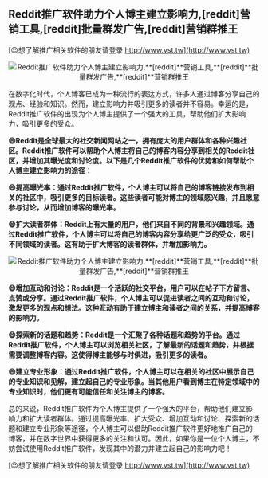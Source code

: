 ## **Reddit推广软件助力个人博主建立影响力,**[reddit]**营销工具,**[reddit]**批量群发广告,**[reddit]**营销群推王**

[😍想了解推广相关软件的朋友请登录 http://www.vst.tw](http://www.vst.tw)

 <center><img src="https://vst.tw/MP4/tuiguang/png/0.png" alt="Reddit推广软件助力个人博主建立影响力,**[reddit]**营销工具,**[reddit]**批量群发广告,**[reddit]**营销群推王"></center>

在数字化时代，个人博客已成为一种流行的表达方式，许多人通过博客分享自己的观点、经验和知识。然而，建立影响力并吸引更多的读者并不容易。幸运的是，Reddit推广软件的出现为个人博主提供了一个强大的工具，帮助他们扩大影响力，吸引更多的受众。

**😄Reddit是全球最大的社交新闻网站之一，拥有庞大的用户群体和各种兴趣社区。Reddit推广软件可以帮助个人博主将自己的博客内容分享到相关的Reddit社区，并增加其曝光度和讨论度。以下是几个Reddit推广软件的优势和如何帮助个人博主建立影响力的途径：**

**😄提高曝光率：通过Reddit推广软件，个人博主可以将自己的博客链接发布到相关的社区中，吸引更多的目标读者。这些读者可能对博主的领域感兴趣，并且愿意参与讨论，从而增加博客的曝光率。**

**😄扩大读者群体：Reddit上有大量的用户，他们来自不同的背景和兴趣领域。通过Reddit推广软件，个人博主可以将自己的博客内容分享给更广泛的受众，吸引不同领域的读者。这有助于扩大博客的读者群体，并增加影响力。**

 <center><img src="https://vst.tw/MP4/tuiguang/png/7.png" alt="Reddit推广软件助力个人博主建立影响力,**[reddit]**营销工具,**[reddit]**批量群发广告,**[reddit]**营销群推王"></center>

**😄增加互动和讨论：Reddit是一个活跃的社交平台，用户可以在帖子下方留言、点赞或分享。通过Reddit推广软件，个人博主可以促进读者之间的互动和讨论，激发更多的观点和想法。这种互动有助于建立博主和读者之间的关系，并提高博客的影响力。**

**😄探索新的话题和趋势：Reddit是一个汇聚了各种话题和趋势的平台。通过Reddit推广软件，个人博主可以浏览相关社区，了解最新的话题和趋势，并根据需要调整博客内容。这使得博主能够与时俱进，吸引更多的读者。**

**😄建立专业形象：通过Reddit推广软件，个人博主可以在相关的社区中展示自己的专业知识和见解，建立起自己的专业形象。当其他用户看到博主在特定领域中的专业知识时，他们更有可能信任和关注博主的博客。**

总的来说，Reddit推广软件为个人博主提供了一个强大的平台，帮助他们建立影响力和扩大读者群体。通过提高曝光率、扩大受众、增加互动和讨论、探索新的话题和建立专业形象等途径，个人博主可以借助Reddit推广软件更好地推广自己的博客，并在数字世界中获得更多的关注和认可。因此，如果你是一位个人博主，不妨尝试使用Reddit推广软件，发现其中的潜力并建立起自己的影响力吧！

[😍想了解推广相关软件的朋友请登录 http://www.vst.tw](http://www.vst.tw)



